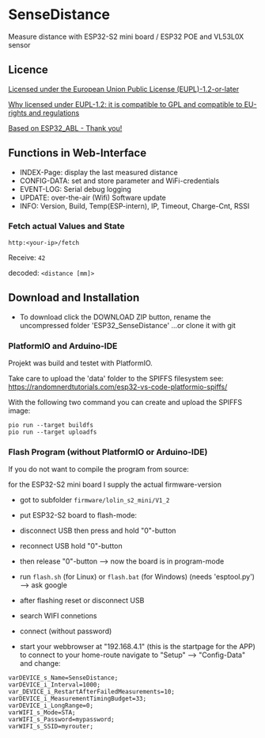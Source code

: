 # SenseDistance

Measure distance with ESP32-S2 mini board / ESP32 POE and VL53L0X sensor

## Licence    
    
[Licensed under the European Union Public License (EUPL)-1.2-or-later](https://joinup.ec.europa.eu/collection/eupl/eupl-text-eupl-12)    
    
[Why licensed under EUPL-1.2: it is compatible to GPL and compatible to EU-rights and regulations](https://joinup.ec.europa.eu/collection/eupl/join-eupl-licensing-community)    

[Based on ESP32_ABL - Thank you!](https://github.com/raibisch/ESP32_ABL)

## Functions in Web-Interface

- INDEX-Page: display the last measured distance 
- CONFIG-DATA: set and store parameter and WiFi-credentials
- EVENT-LOG: Serial debug logging
- UPDATE: over-the-air (Wifi) Software update
- INFO: Version, Build, Temp(ESP-intern), IP, Timeout, Charge-Cnt, RSSI

### Fetch actual Values and State

`http:<your-ip>/fetch`

Receive:
`42`

decoded:
`<distance [mm]>`

## Download and Installation

* To download click the DOWNLOAD ZIP button, rename the uncompressed folder 'ESP32_SenseDistance'
...or clone it with git 

### PlatformIO and Arduino-IDE

Projekt was build and testet with PlatformIO.

Take care to upload the 'data' folder to the SPIFFS filesystem 
see: https://randomnerdtutorials.com/esp32-vs-code-platformio-spiffs/

With the following two command you can create and upload the SPIFFS image:

```
pio run --target buildfs
pio run --target uploadfs
```

### Flash Program (without PlatformIO or Arduino-IDE)

If you do not want to compile the program from source:

for the ESP32-S2 mini board I supply the actual firmware-version
- got to subfolder `firmware/lolin_s2_mini/V1_2`

- put ESP32-S2 board to flash-mode: 
- disconnect USB then press and hold "0"-button
- reconnect USB hold "0"-button
- then release "0"-button
--> now the board is in program-mode

- run `flash.sh` (for Linux) or `flash.bat` (for Windows)
(needs 'esptool.py') --> ask google

- after flashing reset or disconnect USB
- search WIFI connetions
- connect (without password) 
- start your webbrowser at "192.168.4.1" (this is the startpage for the APP)
  to connect to your home-route navigate to "Setup" --> "Config-Data" and change:

```config
varDEVICE_s_Name=SenseDistance;
varDEVICE_i_Interval=1000;
var_DEVICE_i_RestartAfterFailedMeasurements=10;
varDEVICE_i_MeasurementTimingBudget=33;
varDEVICE_i_LongRange=0;
varWIFI_s_Mode=STA; 
varWIFI_s_Password=mypassword;
varWIFI_s_SSID=myrouter;
```
